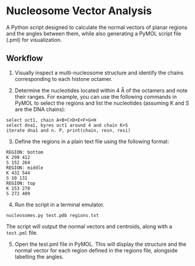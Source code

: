 # Nucleosome Vector Analysis
A Python script designed to calculate the normal vectors of planar regions and the angles between them, while also generating a PyMOL script file (.pml) for visualization.

## Workflow
1. Visually inspect a multi-nucleosome structure and identify the chains corresponding to each histone octamer.

2. Determine the nucleotides located within 4 Å of the octamers and note their ranges.
For example, you can use the following commands in PyMOL to select the regions and list the nucleotides (assuming K and S are the DNA chains):
```
select oct1, chain A+B+C+D+E+F+G+H
select dna1, byres oct1 around 4 and chain K+S
iterate dna1 and n. P, print(chain, resn, resi)
```

3. Define the regions in a plain text file using the following format:
```
REGION: bottom
K 299 412
S 152 264
REGION: middle
K 432 544
S 10 131
REGION: top
K 153 278
S 272 409
```

4. Run the script in a terminal emulator.
```
nucleosomes.py test.pdb regions.txt
```
The script will output the normal vectors and centroids, along with a `test.pml` file.

5. Open the test.pml file in PyMOL.
This will display the structure and the normal vector for each region defined in the regions file, alongside labelling the angles.
